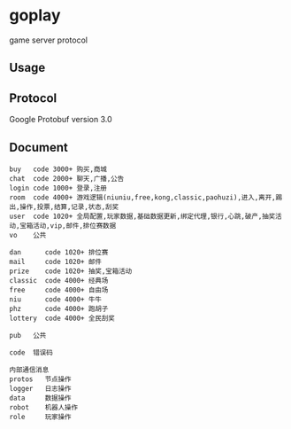 # goplay
game server protocol

## Usage

## Protocol
Google Protobuf version 3.0

## Document

```
buy   code 3000+ 购买,商城
chat  code 2000+ 聊天,广播,公告
login code 1000+ 登录,注册
room  code 4000+ 游戏逻辑(niuniu,free,kong,classic,paohuzi),进入,离开,踢出,操作,投票,结算,记录,状态,刮奖
user  code 1020+ 全局配置,玩家数据,基础数据更新,绑定代理,银行,心跳,破产,抽奖活动,宝箱活动,vip,邮件,排位赛数据
vo    公共

dan      code 1020+ 排位赛
mail     code 1020+ 邮件
prize    code 1020+ 抽奖,宝箱活动
classic  code 4000+ 经典场
free     code 4000+ 自由场
niu      code 4000+ 牛牛
phz      code 4000+ 跑胡子
lottery  code 4000+ 全民刮奖

pub   公共

code  错误码

内部通信消息
protos   节点操作
logger   日志操作
data     数据操作
robot    机器人操作
role     玩家操作
```
